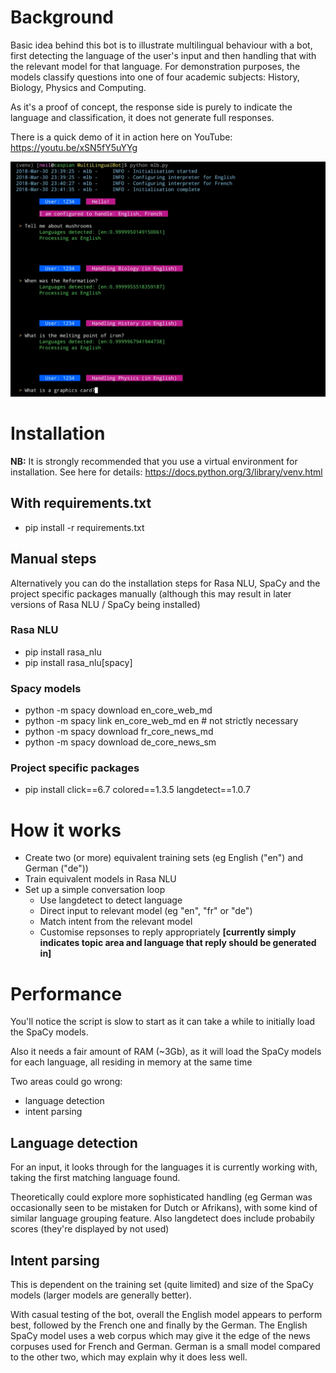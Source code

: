 # Background

Basic idea behind this bot is to illustrate multilingual behaviour with a bot, first detecting the language of the user's input and then handling that with the relevant model for that language.  For demonstration purposes, the models classify questions into one of four academic subjects: History, Biology, Physics and Computing.

As it's a proof of concept, the response side is purely to indicate the language and classification, it does not generate full responses.

There is a quick demo of it in action here on YouTube: https://youtu.be/xSN5fY5uYYg

[![MLB YouTube Demo](media/MLB.png)](https://youtu.be/xSN5fY5uYYg)

# Installation

**NB:** It is strongly recommended that you use a virtual environment for installation.  See here for details: https://docs.python.org/3/library/venv.html

## With requirements.txt

- pip install -r requirements.txt

## Manual steps

Alternatively you can do the installation steps for Rasa NLU, SpaCy and the project specific packages manually (although this may result in later versions of Rasa NLU / SpaCy being installed)

### Rasa NLU

- pip install rasa_nlu
- pip install rasa_nlu[spacy]

### Spacy models

- python -m spacy download en_core_web_md
- python -m spacy link en_core_web_md en    # not strictly necessary
- python -m spacy download fr_core_news_md
- python -m spacy download de_core_news_sm

### Project specific packages

- pip install click==6.7 colored==1.3.5 langdetect==1.0.7


# How it works

- Create two (or more) equivalent training sets (eg English ("en") and German ("de"))
- Train equivalent models in Rasa NLU
- Set up a simple conversation loop
	- Use langdetect to detect language
	- Direct input to relevant model (eg "en", "fr" or "de")
	- Match intent from the relevant model
	- Customise repsonses to reply appropriately
	**[currently simply indicates topic area and language that reply should be generated in]**


# Performance

You'll notice the script is slow to start as it can take a while to initially load the SpaCy models.

Also it needs a fair amount of RAM (~3Gb), as it will load the SpaCy models for each language, all residing in memory at the same time

Two areas could go wrong:

- language detection
- intent parsing

## Language detection

For an input, it looks through for the languages it is currently working with, taking the first matching language found.

Theoretically could explore more sophisticated handling (eg German was occasionally seen to be mistaken for Dutch or Afrikans), with some kind of similar language grouping feature.  Also langdetect does include probabily scores (they're displayed by not used)

## Intent parsing

This is dependent on the training set (quite limited) and size of the SpaCy models (larger models are generally better).

With casual testing of the bot, overall the English model appears to perform best, followed by the French one and finally by the German. The English SpaCy model uses a web corpus which may give it the edge of the news corpuses used for French and German.  German is a small model compared to the other two, which may explain why it does less well.
